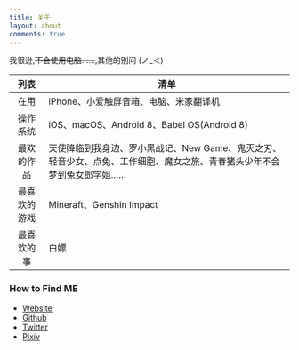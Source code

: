 ```yaml
---
title: 关于
layout: about
comments: true
---
```

我很逊,~~不会使用电脑……~~,其他的别问 (ノ_＜)

| 列表 | 清单  |
| :------------: | ------------ |
| 在用  | iPhone、小爱触屏音箱、电脑、米家翻译机  |
| 操作系统 | iOS、macOS、Android 8、Babel OS(Android 8) |
| 最欢的作品  | 天使降临到我身边、罗小黑战记、New Game、鬼灭之刃、轻音少女、点兔、工作细胞、魔女之旅、青春猪头少年不会梦到兔女郎学姐……  |
| 最喜欢的游戏  | Mineraft、Genshin Impact  |
| 最喜欢的事 | 白嫖 |

### How to Find ME ###

- [Website](https://smallkunkun.top)
- [Github](https://github.com/smallkunkun)
- [Twitter](https://twitter.com/Small_KunKun)
- [Pixiv](https://www.pixiv.net/users/66642954)

